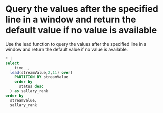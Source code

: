 # Query the values after the specified line in a window and return the default value if no value is available

Use the lead function to query the values after the specified line in a window and return the default value if no value is available.

```SQL
* |
select
  __time__,
  lead(streamValue,2,11) over(
    PARTITION BY streamValue
    order by
      status desc
  ) as sallary_rank
order by
  streamValue,
  sallary_rank
```
